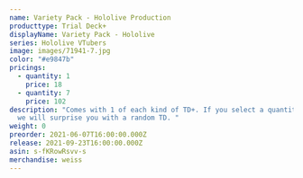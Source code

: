```yaml
---
name: Variety Pack - Hololive Production
producttype: Trial Deck+
displayName: Variety Pack - Hololive
series: Hololive VTubers
image: images/71941-7.jpg
color: "#e9847b"
pricings:
  - quantity: 1
    price: 18
  - quantity: 7
    price: 102
description: "Comes with 1 of each kind of TD+. If you select a quantity of 1,
  we will surprise you with a random TD. "
weight: 0
preorder: 2021-06-07T16:00:00.000Z
release: 2021-09-23T16:00:00.000Z
asin: s-fKRowRsvv-s
merchandise: weiss
---
```

